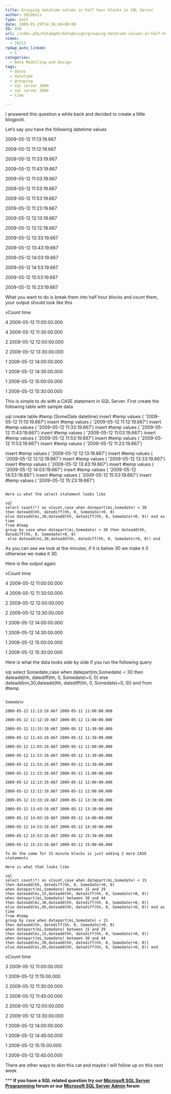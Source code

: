 ```yaml
---
title: Grouping datetime values in half hour blocks in SQL Server
author: SQLDenis
type: post
date: 2009-05-29T14:38:49+00:00
ID: 450
url: /index.php/datamgmt/datadesign/grouping-datetime-values-in-half-hour-bl/
views:
  - 19213
rp4wp_auto_linked:
  - 1
categories:
  - Data Modelling and Design
tags:
  - dates
  - datetime
  - grouping
  - sql server 2000
  - sql server 2008
  - time

---
```

I answered this question a while back and decided to create a little blogpost.

Let&#8217;s say you have the following datetime values

2009-05-12 11:13:19.667
  
2009-05-12 11:12:19.667
  
2009-05-12 11:33:19.667
  
2009-05-12 11:43:19.667
  
2009-05-12 11:03:19.667
  
2009-05-12 11:53:19.667
  
2009-05-12 11:53:19.667
  
2009-05-12 11:23:19.667
  
2009-05-12 12:13:19.667
  
2009-05-12 12:12:19.667
  
2009-05-12 13:33:19.667
  
2009-05-12 13:43:19.667
  
2009-05-12 14:03:19.667
  
2009-05-12 14:53:19.667
  
2009-05-12 15:53:19.667
  
2009-05-12 15:23:19.667

What you want to do is break them into half hour blocks and count them, your output should look like this

vCount time
  
4 2009-05-12 11:00:00.000
  
4 2009-05-12 11:30:00.000
  
2 2009-05-12 12:00:00.000
  
2 2009-05-12 13:30:00.000
  
1 2009-05-12 14:00:00.000
  
1 2009-05-12 14:30:00.000
  
1 2009-05-12 15:00:00.000
  
1 2009-05-12 15:30:00.000

This is simple to do with a CASE statement in SQL Server. First create the following table with sample data

sql
create table #temp (SomeDate datetime)
insert #temp values ( '2009-05-12 11:13:19.667')
insert #temp values ( '2009-05-12 11:12:19.667')
insert #temp values ( '2009-05-12 11:33:19.667')
insert #temp values ( '2009-05-12 11:43:19.667')
insert #temp values ( '2009-05-12 11:03:19.667')
insert #temp values ( '2009-05-12 11:53:19.667')
insert #temp values ( '2009-05-12 11:53:19.667')
insert #temp values ( '2009-05-12 11:23:19.667')

insert #temp values ( '2009-05-12 12:13:19.667')
insert #temp values ( '2009-05-12 12:12:19.667')
insert #temp values ( '2009-05-12 13:33:19.667')
insert #temp values ( '2009-05-12 13:43:19.667')
insert #temp values ( '2009-05-12 14:03:19.667')
insert #temp values ( '2009-05-12 14:53:19.667')
insert #temp values ( '2009-05-12 15:53:19.667')
insert #temp values ( '2009-05-12 15:23:19.667')
```

Here is what the select statement looks like

sql
select count(*) as vCount,case when datepart(mi,Somedate) < 30 
then dateadd(hh, datediff(hh, 0, Somedate)+0, 0)
else dateadd(mi,30,dateadd(hh, datediff(hh, 0, Somedate)+0, 0)) end as time
from #temp
group by case when datepart(mi,Somedate) < 30 then dateadd(hh, datediff(hh, 0, Somedate)+0, 0)
 else dateadd(mi,30,dateadd(hh, datediff(hh, 0, Somedate)+0, 0)) end
```

As you can see we look at the minutes, if it is below 30 we make it 0 otherwise we make it 30.

Here is the output again

vCount time
  
4 2009-05-12 11:00:00.000
  
4 2009-05-12 11:30:00.000
  
2 2009-05-12 12:00:00.000
  
2 2009-05-12 13:30:00.000
  
1 2009-05-12 14:00:00.000
  
1 2009-05-12 14:30:00.000
  
1 2009-05-12 15:00:00.000
  
1 2009-05-12 15:30:00.000

Here is what the data looks side by side if you run the following query

sql
select Somedate,case when datepart(mi,Somedate) < 30 then dateadd(hh, datediff(hh, 0, Somedate)+0, 0)
 else dateadd(mi,30,dateadd(hh, datediff(hh, 0, Somedate)+0, 0)) end
from #temp
```

Somedate
  
2009-05-12 11:13:19.667 2009-05-12 11:00:00.000
  
2009-05-12 11:12:19.667 2009-05-12 11:00:00.000
  
2009-05-12 11:33:19.667 2009-05-12 11:30:00.000
  
2009-05-12 11:43:19.667 2009-05-12 11:30:00.000
  
2009-05-12 11:03:19.667 2009-05-12 11:00:00.000
  
2009-05-12 11:53:19.667 2009-05-12 11:30:00.000
  
2009-05-12 11:53:19.667 2009-05-12 11:30:00.000
  
2009-05-12 11:23:19.667 2009-05-12 11:00:00.000
  
2009-05-12 12:13:19.667 2009-05-12 12:00:00.000
  
2009-05-12 12:12:19.667 2009-05-12 12:00:00.000
  
2009-05-12 13:33:19.667 2009-05-12 13:30:00.000
  
2009-05-12 13:43:19.667 2009-05-12 13:30:00.000
  
2009-05-12 14:03:19.667 2009-05-12 14:00:00.000
  
2009-05-12 14:53:19.667 2009-05-12 14:30:00.000
  
2009-05-12 15:53:19.667 2009-05-12 15:30:00.000
  
2009-05-12 15:23:19.667 2009-05-12 15:00:00.000

To do the same for 15 minute blocks is just adding 2 more CASE statements

Here is what that looks like

sql
select count(*) as vCount,case when datepart(mi,Somedate) < 15 
then dateadd(hh, datediff(hh, 0, Somedate)+0, 0)
when datepart(mi,Somedate) between 15 and 29
then dateadd(mi,15,dateadd(hh, datediff(hh, 0, Somedate)+0, 0))
when datepart(mi,Somedate) between 30 and 44
then dateadd(mi,30,dateadd(hh, datediff(hh, 0, Somedate)+0, 0))
else dateadd(mi,45,dateadd(hh, datediff(hh, 0, Somedate)+0, 0)) end as time
from #temp
group by case when datepart(mi,Somedate) < 15 
then dateadd(hh, datediff(hh, 0, Somedate)+0, 0)
when datepart(mi,Somedate) between 15 and 29
then dateadd(mi,15,dateadd(hh, datediff(hh, 0, Somedate)+0, 0))
when datepart(mi,Somedate) between 30 and 44
then dateadd(mi,30,dateadd(hh, datediff(hh, 0, Somedate)+0, 0))
else dateadd(mi,45,dateadd(hh, datediff(hh, 0, Somedate)+0, 0)) end
```

vCount time
  
3 2009-05-12 11:00:00.000
  
1 2009-05-12 11:15:00.000
  
2 2009-05-12 11:30:00.000
  
2 2009-05-12 11:45:00.000
  
2 2009-05-12 12:00:00.000
  
2 2009-05-12 13:30:00.000
  
1 2009-05-12 14:00:00.000
  
1 2009-05-12 14:45:00.000
  
1 2009-05-12 15:15:00.000
  
1 2009-05-12 15:45:00.000

There are other ways to skin this cat and maybe I will follow up on this next week



\*** **If you have a SQL related question try our [Microsoft SQL Server Programming][1] forum or our [Microsoft SQL Server Admin][2] forum**<ins></ins>

 [1]: http://forum.ltd.local/viewforum.php?f=17
 [2]: http://forum.ltd.local/viewforum.php?f=22